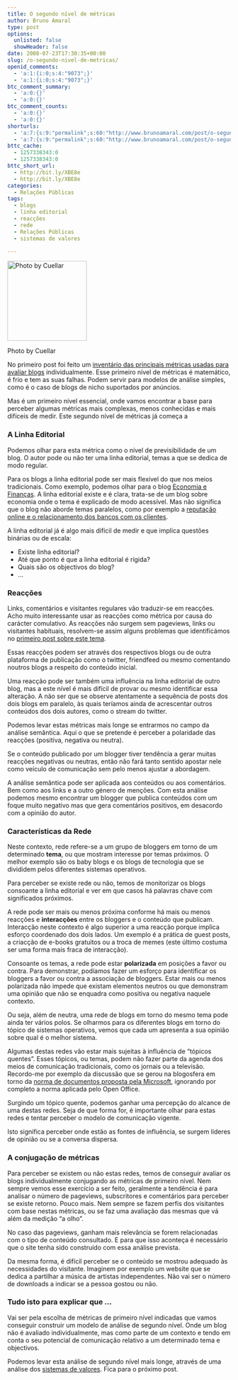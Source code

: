 ```yaml
---
title: O segundo nível de métricas
author: Bruno Amaral
type: post
options:
  unlisted: false
  showHeader: false
date: 2008-07-23T17:30:35+00:00
slug: /o-segundo-nivel-de-metricas/
openid_comments:
  - 'a:1:{i:0;s:4:"9073";}'
  - 'a:1:{i:0;s:4:"9073";}'
btc_comment_summary:
  - 'a:0:{}'
  - 'a:0:{}'
btc_comment_counts:
  - 'a:0:{}'
  - 'a:0:{}'
shorturls:
  - 'a:7:{s:9:"permalink";s:60:"http://www.brunoamaral.com/post/o-segundo-nivel-de-metricas/";s:7:"tinyurl";s:25:"http://tinyurl.com/dkqn75";s:4:"isgd";s:17:"http://is.gd/pIEw";s:5:"bitly";s:20:"http://bit.ly/12GYlA";s:5:"snipr";s:22:"http://snipr.com/evlfv";s:5:"snurl";s:22:"http://snurl.com/evlfv";s:7:"snipurl";s:24:"http://snipurl.com/evlfv";}'
  - 'a:7:{s:9:"permalink";s:60:"http://www.brunoamaral.com/post/o-segundo-nivel-de-metricas/";s:7:"tinyurl";s:25:"http://tinyurl.com/dkqn75";s:4:"isgd";s:17:"http://is.gd/pIEw";s:5:"bitly";s:20:"http://bit.ly/12GYlA";s:5:"snipr";s:22:"http://snipr.com/evlfv";s:5:"snurl";s:22:"http://snurl.com/evlfv";s:7:"snipurl";s:24:"http://snipurl.com/evlfv";}'
bttc_cache:
  - 1257338343:0
  - 1257338343:0
bttc_short_url:
  - http://bit.ly/XBE8e
  - http://bit.ly/XBE8e
categories:
  - Relações Públicas
tags:
  - blogs
  - linha editorial
  - reacções
  - rede
  - Relações Públicas
  - sistemas de valores

---
```

<div id="attachment_751" style="width: 189px" class="wp-caption alignleft">
  <a href="http://www.flickr.com/photos/cuellar/"><img class="size-medium wp-image-751" title="All the living people" src="/wp-content/uploads/2008/07/d9d169e166dc93090d4fc933748c95e680753fb2149c313e2506853e2b92b8069f474a78dd8eeafef57be9b07a4cd594b2819b7d5d85dd83028126158161-299x300.jpg" alt="Photo by Cuellar" width="179" height="180" /></a>
  
  <p class="wp-caption-text">
    Photo by Cuellar
  </p>
</div>

No primeiro post foi feito um [inventário das principais métricas usadas para avaliar blogs][1] individualmente. Esse primeiro nível de métricas é matemático, é frio e tem as suas falhas. Podem servir para modelos de análise simples, como é o caso de blogs de nicho suportados por anúncios.

Mas é um primeiro nível essencial, onde vamos encontrar a base para perceber algumas métricas mais complexas, menos conhecidas e mais difíceis de medir. Este segundo nível de métricas já começa a

### A Linha Editorial

Podemos olhar para esta métrica como o nível de previsibilidade de um blog. O autor pode ou não ter uma linha editorial, temas a que se dedica de modo regular.

Para os blogs a linha editorial pode ser mais flexível do que nos meios tradicionais. Como exemplo, podemos olhar para o blog [Economia e Finanças][2]. A linha editorial existe e é clara, trata-se de um blog sobre economia onde o tema é explicado de modo acessível. Mas não significa que o blog não aborde temas paralelos, como por exemplo a [reputação online e o relacionamento dos bancos com os clientes][3].

A linha editorial já é algo mais difícil de medir e que implica questões binárias ou de escala:

  * Existe linha editorial?
  * Até que ponto é que a linha editorial é rígida?
  * Quais são os objectivos do blog?
  * &#8230;

### Reacções

Links, comentários e visitantes regulares vão traduzir-se em reacções. Acho muito interessante usar as reacções como métrica por causa do carácter comulativo. As reacções não surgem sem pageviews, links ou visitantes habituais, resolvem-se assim alguns problemas que identificámos no [primeiro post sobre este tema][1].

Essas reacções podem ser através dos respectivos blogs ou de outra plataforma de publicação como o twitter, friendfeed ou mesmo comentando noutros blogs a respeito do conteúdo inicial.

Uma reacção pode ser também uma influência na linha editorial de outro blog, mas a este nível é mais difícil de provar ou mesmo identificar essa alteração. A não ser que se observe atentamente a sequência de posts dos dois blogs em paralelo, às quais teríamos ainda de acrescentar outros conteúdos dos dois autores, como o stream do twitter.

Podemos levar estas métricas mais longe se entrarmos no campo da análise semântica. Aqui o que se pretende é perceber a polaridade das reacções (positiva, negativa ou neutra).

Se o conteúdo publicado por um blogger tiver tendência a gerar muitas reacções negativas ou neutras, então não fará tanto sentido apostar nele como veículo de comunicação sem pelo menos ajustar a abordagem.

A análise semântica pode ser aplicada aos conteúdos ou aos comentários. Bem como aos links e a outro género de menções. Com esta análise podemos mesmo encontrar um blogger que publica conteúdos com um foque muito negativo mas que gera comentários positivos, em desacordo com a opinião do autor.

### Características da Rede

Neste contexto, rede refere-se a um grupo de bloggers em torno de um determinado **tema**, ou que mostram interesse por temas próximos. O melhor exemplo são os baby blogs e os blogs de tecnologia que se divididem pelos diferentes sistemas operativos.

Para perceber se existe rede ou não, temos de monitorizar os blogs consoante a linha editorial e ver em que casos há palavras chave com significados próximos.

A rede pode ser mais ou menos próxima conforme há mais ou menos reacções e **interacções** entre os bloggers e o conteúdo que publicam. Interacção neste contexto é algo superior a uma reacção porque implica esforço coordenado dos dois lados. Um exemplo é a prática de guest posts, a criacção de e-books gratuitos ou a troca de memes (este último costuma ser uma forma mais fraca de interacção).

Consoante os temas, a rede pode estar **polarizada** em posições a favor ou contra. Para demonstrar, podíamos fazer um esforço para identificar os bloggers a favor ou contra a associação de bloggers. Estar mais ou menos polarizada não impede que existam elementos neutros ou que demonstram uma opinião que não se enquadra como positiva ou negativa naquele contexto.

Ou seja, além de neutra, uma rede de blogs em torno do mesmo tema pode ainda ter vários polos. Se olharmos para os diferentes blogs em torno do tópico de sistemas operativos, vemos que cada um apresenta a sua opinião sobre qual é o melhor sistema.

Algumas destas redes vão estar mais sujeitas à influência de &#8220;tópicos quentes&#8221;. Esses tópicos, ou temas, podem não fazer parte da agenda dos meios de comunicação tradicionais, como os jornais ou a televisão. Recordo-me por exemplo da discussão que se gerou na blogosfera em torno da [norma de documentos proposta pela Microsoft][4], ignorando por completo a norma aplicada pelo Open Office.

Surgindo um tópico quente, podemos ganhar uma percepção do alcance de uma destas redes. Seja de que forma for, é importante olhar para estas redes e tentar perceber o modelo de comunicação vigente.

Isto significa perceber onde estão as fontes de influência, se surgem líderes de opinião ou se a conversa dispersa.

### A conjugação de métricas

Para perceber se existem ou não estas redes, temos de conseguir avaliar os blogs individualmente conjugando as métricas de primeiro nível. Nem sempre vemos esse exercício a ser feito, geralmente a tendência é para analisar o número de pageviews, subscritores e comentários para perceber se existe retorno. Pouco mais. Nem sempre se fazem perfis dos visitantes com base nestas métricas, ou se faz uma avaliação das mesmas que vá além da medição &#8220;a olho&#8221;.

No caso das pageviews, ganham mais relevância se forem relacionadas com o tipo de conteúdo consultado. E para que isso aconteça é necessário que o site tenha sido construído com essa análise prevista.

Da mesma forma, é difícil perceber se o conteúdo se mostrou adequado às necessidades do visitante. Imaginem por exemplo um website que se dedica a partilhar a música de artistas independentes. Não vai ser o número de downloads a indicar se a pessoa gostou ou não.

### Tudo isto para explicar que &#8230;

Vai ser pela escolha de métricas de primeiro nível indicadas que vamos conseguir construir um modelo de análise de segundo nível. Onde um blog não é avaliado individualmente, mas como parte de um contexto e tendo em conta o seu potencial de comunicação relativo a um determinado tema e objectivos.

Podemos levar esta análise de segundo nível mais longe, através de uma análise dos [sistemas de valores][5]. Fica para o próximo post.

 [1]: /pt/post/online-ha-medidas-para-todos-os-gostos/
 [2]: http://economiafinancas.com/
 [3]: http://economiafinancas.com/2008/07/barclays-bank-servico-cliente/
 [4]: http://bitaites.org/cenas-geek/a-norma-office-da-microsoft-conseguira-o-voto-portugues
 [5]: http://en.wikipedia.org/wiki/Hofstede